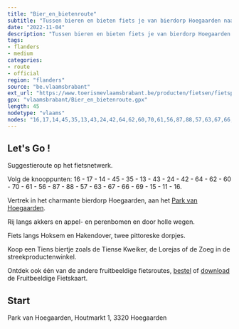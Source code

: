 ```yaml
---
title: "Bier_en_bietenroute"
subtitle: "Tussen bieren en bieten fiets je van bierdorp Hoegaarden naar suikerstad Tienen en terug. Onderweg doorkruis je natuurgebied Rosdel en kom je langs Hoksem en Hakendover. Hou even halt in Hoegaarden en Tienen en kom er alles te weten over de befaamde witbieren, de Tiense suiker en al het overige lekkers dat beiden in petto hebben."
date: "2022-11-04"
description: "Tussen bieren en bieten fiets je van bierdorp Hoegaarden naar suikerstad Tienen en terug. Onderweg doorkruis je natuurgebied Rosdel en kom je langs Hoksem en Hakendover. Hou even halt in Hoegaarden en Tienen en kom er alles te weten over de befaamde witbieren, de Tiense suiker en al het overige lekkers dat beiden in petto hebben." 
tags:
- flanders
- medium
categories: 
- route
- official
region: "flanders"
source: "be.vlaamsbrabant"
ext_url: "https://www.toerismevlaamsbrabant.be/producten/fietsen/fietsproducten/bieren-en-bietenroute/index.html"
gpx: "vlaamsbrabant/Bier_en_bietenroute.gpx"
length: 45
nodetype: "vlaams"
nodes: "16,17,14,45,35,13,43,24,42,64,62,60,70,61,56,87,88,57,63,67,66,69,15,11,16"
---
```


## Let's Go ! 

Suggestieroute op het fietsnetwerk.

Volg de knooppunten: 16 - 17 - 14 - 45 - 35 - 13 - 43 - 24 - 42 - 64 - 62 - 60 - 70 - 61 - 56 - 87 - 88 - 57 - 63 - 67 - 66 - 69 - 15 - 11 - 16.

Vertrek in het charmante bierdorp Hoegaarden, aan het [Park van Hoegaarden](https://www.toerismevlaamsbrabant.be/producten/bezoeken/bezienswaardigheden/de-tuinen-van-hoegaarden/).

Rij langs akkers en appel- en perenbomen en door holle wegen.

Fiets langs Hoksem en Hakendover, twee pittoreske dorpjes.

Koop een Tiens biertje zoals de Tiense Kweiker, de Lorejas of de Zoeg in de streekproductenwinkel.

Ontdek ook één van de andere fruitbeeldige fietsroutes, [bestel](https://www.toerismevlaamsbrabant.be/publicaties/bloeiend-hageland-fietsen) of [download](https://www.toerismevlaamsbrabant.be/Images/bloeiend-hageland-fietsen-2022_tcm251-143863.pdf) de Fruitbeeldige Fietskaart.



## Start

Park van Hoegaarden, Houtmarkt 1, 3320 Hoegaarden
